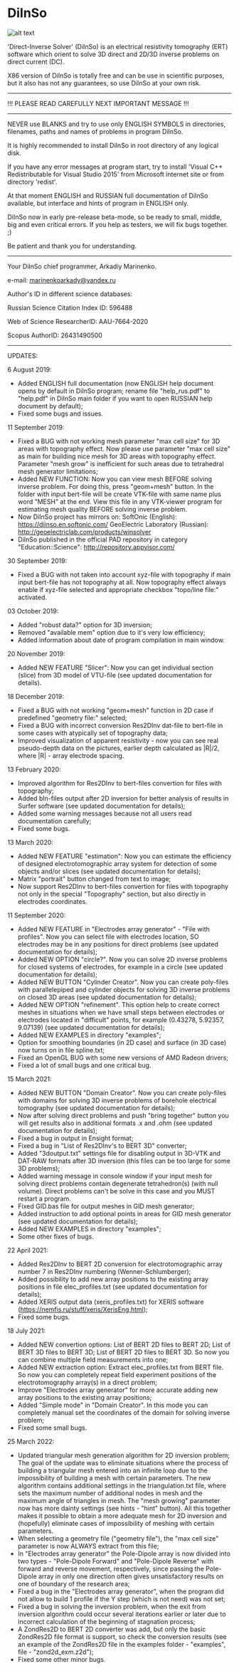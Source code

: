 # DiInSo
![alt text](http://geoelectriclab.com/themes/radiantweb-travu/assets/images/winsolver/winsolver.png)

'Direct-Inverse Solver' (DiInSo) is an electrical resistivity tomography (ERT) software which orient to solve 3D direct and 2D/3D inverse problems on direct current (DC).

X86 version of DiInSo is totally free and can be use in scientific purposes, but it also has not any guarantees, so use DiInSo at your own risk.

-------------------------

!!! PLEASE READ CAREFULLY NEXT IMPORTANT MESSAGE !!!

-------------------------

NEVER use BLANKS and try to use only ENGLISH SYMBOLS in directories, filenames, paths and names of problems in program DiInSo.

It is highly recommended to install DiInSo in root directory of any logical disk.

If you have any error messages at program start, try to install 'Visual C++ Redistributable for Visual Studio 2015' from Microsoft internet site or from directory 'redist'.

At that moment ENGLISH and RUSSIAN full documentation of DiInSo available, but interface and hints of program in ENGLISH only.

DiInSo now in early pre-release beta-mode, so be ready to small, middle, big and even critical errors. If you help as testers, we will fix bugs together. ;)

Be patient and thank you for understanding.

-------------------------

Your DiInSo chief programmer, Arkadiy Marinenko.

e-mail: marinenkoarkady@yandex.ru

Author's ID in different science databases:

Russian Science Citation Index ID: 596488

Web of Science ResearcherID: AAU-7664-2020

Scopus AuthorID: 26431490500

-------------------------

UPDATES:

6 August 2019:
* Added ENGLISH full documentation
(now ENGLISH help document opens by default in DiInSo program;
 rename file "help_rus.pdf" to "help.pdf" in DiInSo main folder
 if you want to open RUSSIAN help document by default);
* Fixed some bugs and issues.

11 September 2019:
* Fixed a BUG with not working mesh parameter "max cell size"
 for 3D areas with topography effect.
 Now please use parameter "max cell size" as main for building
 nice mesh for 3D areas with topography effect. Parameter "mesh grow"
 is inefficient for such areas due to tetrahedral mesh generator
 limitations;
* Added NEW FUNCTION: Now you can view mesh BEFORE solving inverse
 problem. For doing this, press "geom+mesh" button. In the folder
 with input bert-file will be create VTK-file with same name plus
 word "MESH" at the end. View this file in any VTK-viewer program
 for estimating mesh quality BEFORE solving inverse problem.
* Now DiInSo project has mirrors on:
 SoftOnic (English):
 https://diinso.en.softonic.com/
 GeoElectric Laboratory (Russian):
 http://geoelectriclab.com/products/winsolver
* DiInSo published in the official PAD repository in category
 "Education::Science":
 http://repository.appvisor.com/

30 September 2019:
* Fixed a BUG with not taken into account xyz-file with
 topography if main input bert-file has not topography at all.
 Now topography effect always enable if xyz-file selected
 and appropriate checkbox "topo/line file:" activated.

03 October 2019:
* Added "robust data?" option for 3D inversion;
* Removed "available mem" option due to it's very low efficiency;
* Added information about date of program compilation in main window.

20 November 2019:
* Added NEW FEATURE "Slicer":
 Now you can get individual section (slice) from 3D model of VTU-file
 (see updated documentation for details).

18 December 2019:
* Fixed a BUG with not working "geom+mesh" function in 2D case
 if predefined "geometry file:" selected;
* Fixed a BUG with incorrect conversion Res2DInv dat-file to
 bert-file in some cases with atypically set of topography data;
* Improved visualization of apparent resistivity - now you can
 see real pseudo-depth data on the pictures, earlier depth
 calculated as |R|/2, where |R| - array electrode spacing.

13 February 2020:
* Improved algorithm for Res2DInv to bert-files convertion
 for files with topography;
* Added bln-files output after 2D inversion for better
 analysis of results in Surfer software
 (see updated documentation for details);
* Added some warning messages because not all users read
 documentation carefully;
* Fixed some bugs.

13 March 2020:
* Added NEW FEATURE "estimation":
 Now you can estimate the efficiency of designed
 electrotomographic array system for detection of some
 objects and/or slices (see updated documentation for details);
* Matrix "portrait" button changed from text to image;
* Now support Res2DInv to bert-files convertion for
 files with topography not only in the special "Topography"
 section, but also directly in electrodes coordinates.

11 September 2020:
* Added NEW FEATURE in "Electrodes array generator" -
 "File with profiles". Now you can select file with electrodes
 location, SO electrodes may be in any positions for direct
 problems (see updated documentation for details);
* Added NEW OPTION "circle?". Now you can solve 2D inverse
 problems for closed systems of electrodes, for example
 in a circle (see updated documentation for details);
* Added NEW BUTTON "Cylinder Creator". Now you can create
 poly-files with parallelepiped and cylinder objects for
 solving 3D inverse problems on closed 3D areas
 (see updated documentation for details);
* Added NEW OPTION "refinement". This option help to create
 correct meshes in situations when we have small steps
 between electrodes or electrodes located in "difficult"
 points, for example (0.43278, 5.92357, 9.07139)
 (see updated documentation for details);
* Added NEW EXAMPLES in directory "examples";
* Option for smoothing boundaries (in 2D case) and
 surface (in 3D case) now turns on in file spline.txt;
* Fixed an OpenGL BUG with some new versions of AMD
 Radeon drivers;
* Fixed a lot of small bugs and one critical bug.

15 March 2021:
* Added NEW BUTTON "Domain Creator". Now you can create
 poly-files with domains for solving 3D inverse problems
 of borehole electrical tomography (see updated documentation
 for details);
* Now after solving direct problems and push "bring together"
 button you will get results also in additional formats
 .x and .ohm (see updated documentation for details);
* Fixed a bug in output in Ensight format;
* Fixed a bug in "List of Res2DInv's to BERT 3D" converter;
* Added "3doutput.txt" settings file for disabling output
 in 3D-VTK and DAT-RAW formats after 3D inversion
 (this files can be too large for some 3D problems);
* Added warning message in console window if your input
 mesh for solving direct problems contain
 degenerate tetrahedron(s) (with null volume).
 Direct problems can't be solve in this case and you MUST
 restart a program.
* Fixed GID.bas file for output meshes in GID mesh generator;
* Added instruction to add optional points in areas for
 GID mesh generator (see updated documentation for details);
* Added NEW EXAMPLES in directory "examples";
* Some other fixes of bugs.

22 April 2021:
* Added Res2DInv to BERT 2D conversion for electrotomographic
 array number 7 in Res2DInv numbering (Wenner-Schlumberger);
* Added possibility to add new array positions to the existing
 array positions in file elec_profiles.txt (see updated
 documentation for details);
* Added XERIS output data (xeris_profiles.txt) for XERIS
 software (https://nemfis.ru/stuff/xeris/XerisEng.html);
* Fixed some bugs.

18 July 2021:
* Added NEW convertion options:
 List of BERT 2D files to BERT 2D;
 List of BERT 3D files to BERT 3D;
 List of BERT 2D files to BERT 3D.
 So now you can combine multiple field measurements into one;
* Added NEW extraction option:
 Extract elec_profiles.txt from BERT file.
 So now you can completely repeat field experiment positions of
 the electrotomography array(s) in a direct problem;
* Improve "Electrodes array generator" for more accurate
 adding new array positions to the existing array positions;
* Added "Simple mode" in "Domain Creator". In this mode you
 can completely manual set the coordinates of the domain for
 solving inverse problem;
* Fixed some small bugs.

25 March 2022:
* Updated triangular mesh generation algorithm for 2D inversion problem;
 The goal of the update was to eliminate situations where the process of
 building a triangular mesh entered into an infinite loop due to
 the impossibility of building a mesh with certain parameters.
 The new algorithm contains additional settings in the triangulation.txt
 file, where sets the maximum number of additional nodes in mesh and
 the maximum angle of triangles in mesh. The "mesh growing" parameter
 now has more dainty settings (see hints - "hint" button). All this
 together makes it possible to obtain a more adequate mesh for
 2D inversion and (hopefully) eliminate cases of impossibility of
 meshing with certain parameters.
* When selecting a geometry file ("geometry file"), the "max cell size"
 parameter is now ALWAYS extract from this file;
* In "Electrodes array generator" the Pole-Dipole array is now divided
 into two types - "Pole-Dipole Forward" and "Pole-Dipole Reverse" with
 forward and reverse movement, respectively, since passing the Pole-Dipole
 array in only one direction often gives unsatisfactory results on one of
 boundary of the research area;
* Fixed a bug in the "Electrodes array generator", when the program
 did not allow to build 1 profile if the Y step (which is not need)
 was not set;
* Fixed a bug in solving the inversion problem, when the exit from
 inversion algorithm could occur several iterations earlier or later
 due to incorrect calculation of the beginning of stagnation process;
* A ZondRes2D to BERT 2D converter was add, but only the basic ZondRes2D
 file format is support, so check the conversion results
 (see an example of the ZondRes2D file in the examples folder -
 "examples", file - "zond2d_exm.z2d");
* Fixed some other minor bugs.
